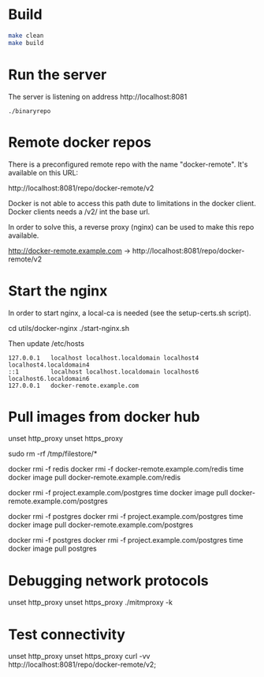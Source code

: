 # Build

```bash
make clean
make build
```

# Run the server

The server is listening on address http://localhost:8081

```
./binaryrepo
```

# Remote docker repos

There is a preconfigured remote repo with the name "docker-remote".
It's available on this URL:

http://localhost:8081/repo/docker-remote/v2

Docker is not able to access this path dute to limitations in the docker client.
Docker clients needs a /v2/ int the base url.

In order to solve this, a reverse proxy (nginx) can be used to make this repo available.

http://docker-remote.example.com -> http://localhost:8081/repo/docker-remote/v2

# Start the nginx

In order to start nginx, a local-ca is needed (see the setup-certs.sh script).

cd utils/docker-nginx
./start-nginx.sh

Then update /etc/hosts

```
127.0.0.1   localhost localhost.localdomain localhost4 localhost4.localdomain4
::1         localhost localhost.localdomain localhost6 localhost6.localdomain6
127.0.0.1   docker-remote.example.com
```

# Pull images from docker hub

unset http_proxy
unset https_proxy

sudo rm -rf /tmp/filestore/*

docker rmi -f redis
docker rmi -f docker-remote.example.com/redis
time docker image pull docker-remote.example.com/redis

docker rmi -f project.example.com/postgres
time docker image pull docker-remote.example.com/postgres

docker rmi -f postgres
docker rmi -f project.example.com/postgres
time docker image pull docker-remote.example.com/postgres

docker rmi -f postgres
docker rmi -f project.example.com/postgres
time docker image pull postgres

# Debugging network protocols

unset http_proxy
unset https_proxy
./mitmproxy -k

# Test connectivity

unset http_proxy
unset https_proxy
curl -vv http://localhost:8081/repo/docker-remote/v2;